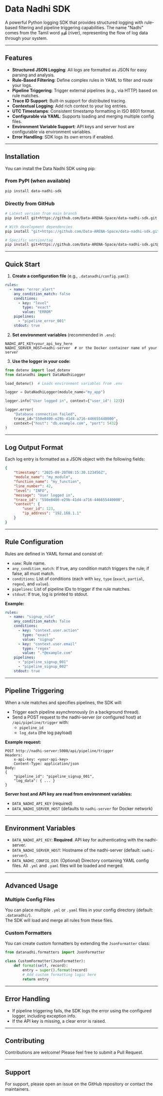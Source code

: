 # Data Nadhi SDK

A powerful Python logging SDK that provides structured logging with rule-based filtering and pipeline triggering capabilities. The name "Nadhi" comes from the Tamil word நதி (river), representing the flow of log data through your system.

---

## Features

- **Structured JSON Logging**: All logs are formatted as JSON for easy parsing and analysis.
- **Rule-Based Filtering**: Define complex rules in YAML to filter and route your logs.
- **Pipeline Triggering**: Trigger external pipelines (e.g., via HTTP) based on rule matches.
- **Trace ID Support**: Built-in support for distributed tracing.
- **Contextual Logging**: Add rich context to your log entries.
- **UTC Timestamps**: Consistent timestamp formatting in ISO 8601 format.
- **Configurable via YAML**: Supports loading and merging multiple config files.
- **Environment Variable Support**: API keys and server host are configurable via environment variables.
- **Error Handling**: SDK logs its own errors if enabled.

---

## Installation

You can install the Data Nadhi SDK using pip:

### From PyPI (when available)
```bash
pip install data-nadhi-sdk
```

### Directly from GitHub
```bash
# Latest version from main branch
pip install git+https://github.com/Data-ARENA-Space/data-nadhi-sdk.git

# With development dependencies
pip install "git+https://github.com/Data-ARENA-Space/data-nadhi-sdk.git#egg=data-nadhi-sdk[dev]"

# Specific version/tag
pip install git+https://github.com/Data-ARENA-Space/data-nadhi-sdk.git@v0.1.0
```

---

## Quick Start

1. **Create a configuration file** (e.g., `.datanadhi/config.yaml`):

```yaml
rules:
  - name: "error_alert"
    any_condition_match: false
    conditions:
      - key: "level"
        type: "exact"
        value: "ERROR"
    pipelines:
      - "pipeline_error_001"
    stdout: true
```

2. **Set environment variables** (recommended in `.env`):

```env
NADHI_API_KEY=your_api_key_here
NADHI_SERVER_HOST=nadhi-server  # or the Docker container name of your server
```

3. **Use the logger in your code:**

```python
from dotenv import load_dotenv
from datanadhi import DataNadhiLogger

load_dotenv()  # Loads environment variables from .env

logger = DataNadhiLogger(module_name="my_app")

logger.info("User logged in", context={"user_id": 123})

logger.error(
    "Database connection failed",
    trace_id="550e8400-e29b-41d4-a716-446655440000",
    context={"host": "db.example.com", "port": 5432}
)
```

---

## Log Output Format

Each log entry is formatted as a JSON object with the following fields:

```json
{
    "timestamp": "2025-09-20T08:15:30.123456Z",
    "module_name": "my_module",
    "function_name": "my_function",
    "line_number": 42,
    "level": "INFO",
    "message": "User logged in",
    "trace_id": "550e8400-e29b-41d4-a716-446655440000",
    "context": {
        "user_id": 123,
        "ip_address": "192.168.1.1"
    }
}
```

---

## Rule Configuration

Rules are defined in YAML format and consist of:
- `name`: Rule name.
- `any_condition_match`: If true, any condition match triggers the rule; if false, all must match.
- `conditions`: List of conditions (each with `key`, `type` (`exact`, `partial`, `regex`), and `value`).
- `pipelines`: List of pipeline IDs to trigger if the rule matches.
- `stdout`: If true, log is printed to stdout.

**Example:**
```yaml
rules:
  - name: "signup_rule"
    any_condition_match: false
    conditions:
      - key: "context.user.action"
        type: "exact"
        value: "signup"
      - key: "context.user.email"
        type: "regex"
        value: ".*@example.com"
    pipelines:
      - "pipeline_signup_001"
      - "pipeline_signup_002"
    stdout: true
```

---

## Pipeline Triggering

When a rule matches and specifies pipelines, the SDK will:
- Trigger each pipeline asynchronously (in a background thread).
- Send a POST request to the nadhi-server (or configured host) at `/api/pipeline/trigger` with:
    - `pipeline_id`
    - `log_data` (the log payload)

**Example request:**
```http
POST http://nadhi-server:5000/api/pipeline/trigger
Headers:
    x-api-key: <your-api-key>
    Content-Type: application/json
Body:
{
    "pipeline_id": "pipeline_signup_001",
    "log_data": { ... }
}
```

**Server host and API key are read from environment variables:**
- `DATA_NADHI_API_KEY` (required)
- `DATA_NADHI_SERVER_HOST` (defaults to `nadhi-server` for Docker network)

---

## Environment Variables

- `DATA_NADHI_API_KEY`: **Required**. API key for authenticating with the nadhi-server.
- `DATA_NADHI_SERVER_HOST`: Hostname of the nadhi-server (default: `nadhi-server`).
- `DATA_NADHI_CONFIG_DIR`: (Optional) Directory containing YAML config files. All `.yml` and `.yaml` files will be loaded and merged.

---

## Advanced Usage

### Multiple Config Files

You can place multiple `.yml` or `.yaml` files in your config directory (default: `.datanadhi/`).  
The SDK will load and merge all rules from these files.

### Custom Formatters

You can create custom formatters by extending the `JsonFormatter` class:

```python
from datanadhi.formatters import JsonFormatter

class CustomFormatter(JsonFormatter):
    def format(self, record):
        entry = super().format(record)
        # Add custom formatting logic here
        return entry
```

---

## Error Handling

- If pipeline triggering fails, the SDK logs the error using the configured logger, including exception info.
- If the API key is missing, a clear error is raised.

---

## Contributing

Contributions are welcome! Please feel free to submit a Pull Request.

---

## Support

For support, please open an issue on the GitHub repository or contact the maintainers.